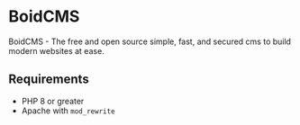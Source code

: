 # BoidCMS
BoidCMS - The free and open source simple, fast, and secured cms to build modern websites at ease.


## Requirements
 - PHP 8 or greater
 - Apache with `mod_rewrite`
